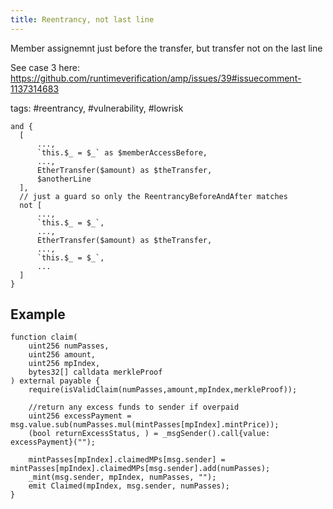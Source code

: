 ```yaml
---
title: Reentrancy, not last line
---
```


Member assignemnt just before the transfer, but transfer not on the last line

See case 3 here: https://github.com/runtimeverification/amp/issues/39#issuecomment-1137314683

tags: #reentrancy, #vulnerability, #lowrisk

```grit
and {
  [
      ...,
      `this.$_ = $_` as $memberAccessBefore,
      ...,
      EtherTransfer($amount) as $theTransfer,
      $anotherLine
  ],
  // just a guard so only the ReentrancyBeforeAndAfter matches
  not [
      ...,
      `this.$_ = $_`,
      ...,
      EtherTransfer($amount) as $theTransfer,
      ...,
      `this.$_ = $_`,
      ...
  ]
}
```

## Example

```Solidity
function claim(
    uint256 numPasses,
    uint256 amount,
    uint256 mpIndex,
    bytes32[] calldata merkleProof
) external payable {
    require(isValidClaim(numPasses,amount,mpIndex,merkleProof));

    //return any excess funds to sender if overpaid
    uint256 excessPayment = msg.value.sub(numPasses.mul(mintPasses[mpIndex].mintPrice));
    (bool returnExcessStatus, ) = _msgSender().call{value: excessPayment}("");

    mintPasses[mpIndex].claimedMPs[msg.sender] = mintPasses[mpIndex].claimedMPs[msg.sender].add(numPasses);
    _mint(msg.sender, mpIndex, numPasses, "");
    emit Claimed(mpIndex, msg.sender, numPasses);
}

```
